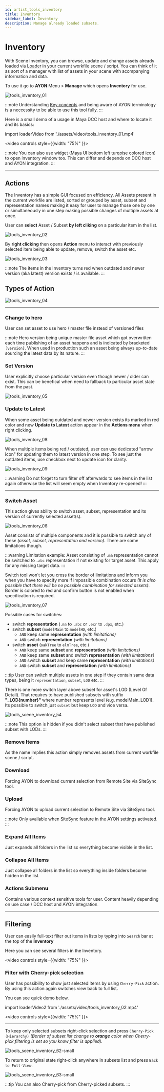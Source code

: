 ```yaml
---
id: artist_tools_inventory
title: Inventory
sidebar_label: Inventory
description: Manage already loaded subsets.
---
```


# Inventory

With Scene Inventory, you can browse, update and change assets already loaded via [Loader](artist_tools_loader) in your current workfile scene / script.
You can think of it as sort of a manager with list of assets in your scene with acompanying information and data.

To use it go to **AYON** Menu > **Manage**  which opens **Inventory** for use.

![tools_inventory_01](assets/tools/tools_inventory_01.png)

:::note
Understanding [Key concepts](artist_concepts) and being aware of AYON terminology is a neccessity to be able to use this tool fully.
:::

Here is a small demo of a usage in Maya DCC host and where to locate it and its basics:

import loaderVideo from './assets/video/tools_inventory_01.mp4'

<video controls style={{width: "75%" }}>
  <source src={loaderVideo}/>
</video>

:::note
You can also use widget (Maya UI bottom left turqoise colored icon) to open Inventory window too. This can differ and depends on DCC host and AYON integration.
:::

___

## Actions

The Inventory has a simple GUI focused on efficiency. All Assets present in the current workfile are listed, sorted or grouped by asset, subset and representation names making it easy for user to manage those one by one or simultaneously in one step making possible changes of multiple assets at once.

User can **select** Asset / Subset **by left cliking** on a particular item in the list.

![tools_inventory_02](assets/tools/tools_inventory_02.png)

By **right clicking** then opens **Action** menu to interact with previously selected item being able to update, remove, switch the asset etc.

![tools_inventory_03](assets/tools/tools_inventory_03.png)


<!-- To interact with any container, you need to right click it and you'll see a drop down with possible actions. The key actions for production are already implemented, but more will be added over time. -->

:::note
The items in the Inventory turns red when outdated and newer version (aka latest) version exists / is available.
:::

## Types of Action

![tools_inventory_04](assets/tools/tools_inventory_04.png)

___

### Change to hero

User can set asset to use hero / master file instead of versioned files

:::note
Hero version being unique master file asset which got overwritten each time publishing of an asset happens and is indicated by bracketed ``[version]``. When used in production such an asset being always up-to-date sourcing the latest data by its nature.
:::

### Set Version

User explicitly choose particular version even though newer / older can exist. This can be benefical when need to fallback to particular asset state from the past.

![tools_inventory_05](assets/tools/tools_inventory_05.png)

### Update to Latest

When some asset being outdated and newer version exists its marked in red color and new **Update to Latest** action appear in the **Actions menu** when right clicking.

![tools_inventory_08](assets/tools/tools_inventory_08.png)

When multiple items being red / outdated, user can use dedicated "arrow icon" for updating them to latest version in one step. To see just the outdated items, use checkbox next to update icon for clarity. 

![tools_inventory_09](assets/tools/tools_inventory_09.png)

:::warning
Do not forget to turn filter off afterwards to see items in the list again otherwise the list will seem empty when Inventory re-opened!
:::
___

### Switch Asset
This action gives ability to switch asset, subset, representation and its version of currently selected asset(s).


![tools_inventory_06](assets/tools/tools_inventory_06.png)


Asset consists of multiple components and it is possible to switch any of these *(asset, subset, representation and version)*. There are some limitations though.

:::warning
Limitation example: Asset consisting of `.ma` representation cannot be switched to `.abc` representation if not existing for target asset. This apply for any missing target data. 
:::

Switch tool won't let you cross the border of limitations and inform you when you have to specify more if impossible combination occurs *(It is also possible that there will be no possible combination for selected assets)*. Border is colored to red and confirm button is not enabled when specification is required.

![tools_inventory_07](assets/tools/tools_inventory_07.png)

Possible cases for switches:
- switch **representation** (`.ma` to `.abc` or `.exr` to `.dpx`, etc.)
- switch **subset** (`modelMain` to `modelHD`, etc.)
    - `AND` keep same **representation** *(with limitations)*
    - `AND` switch **representation** *(with limitations)*
- switch **asset** (`oakTree` to `elmTree`, etc.)
    - `AND` keep same **subset** and **representation** *(with limitations)*
    - `AND` keep same **subset** and switch **representation** *(with limitations)*
    - `AND` switch **subset** and keep same **representation** *(with limitations)*
    - `AND` switch **subset** and **representation** *(with limitations)*


:::tip
User can switch multiple assets in one step if they contain same data types, being it `representation`, `subset`, `LOD` etc.
:::

There is one more switch layer above subset for asset's LOD (Level Of Detail). That requires to have published subsets with suffix **"_LOD{number}"** where number represents level (e.g. modelMain_LOD1). Its possible to switch just `subset` but keep `LOD` and vice versa.
 

![tools_scene_inventory_54](assets/tools/tools_scene_inventory_54.png) <!-- picture needs to be changed -->


:::note
This option is hidden if you didn't select subset that have published subset with LODs.
:::

### Remove Items

As the name implies this action simply removes assets from current workfile scene / script.


### Download

Forcing AYON to download current selection from Remote Site via SiteSync tool.

### Upload

Forcing AYON to upload current selection to Remote Site via SiteSync tool.

:::note
Only available when SiteSync feature in the AYON settings activated.
:::

### Expand All Items

Just expands all folders in the list so everything become visible in the list.

### Collapse All Items

Just collapse all folders in the list so everything inside folders become hidden in the list.

### Actions Submenu

Contains various context sensitive tools for user. Content heavily depending on use case / DCC host and AYON integration.

<!-- ### Change version
You can change versions of loaded assets / subsets with Inventory tool.

![tools_scene_inventory_40](assets/tools/tools_scene_inventory_40.png)

#### Update to the latest version
Select containers or subsets you want to update, right-click selection and press `Update to latest`.

#### Change to specific version
Select containers or subsets you want to change, right-click selection, press `Set version`, select from dropdown version you want change to and press `OK` button to confirm.


![tools_scene_inventory_30](assets/tools/tools_scene_inventory_30.png) -->
  
___

## Filtering

User can easily full-text filter out items in lists by typing into `Search` bar at the top of the **Inventory** 


Here you can see several filters in the Inventory.

<video controls style={{width: "75%" }}>
  <source src={loaderVideo}/>
</video>

<!--
<div class="row markdown">
<div class="col col--6 markdown">

![tools_scene_inventory_60](assets/tools/tools_scene_inventory_60-small.png)

</div>
<div class="col col--6 markdown">

![tools_scene_inventory_61](assets/tools/tools_scene_inventory_61-small.png)

</div>
</div>
-->

### Filter with Cherry-pick selection

User has possibility to show just selected items by using ``Cherry-Pick`` action. By using this action again switches view back to full list.

You can see quick demo below.

import loaderVideo2 from './assets/video/tools_inventory_02.mp4'

<video controls style={{width: "75%" }}>
  <source src={loaderVideo2}/>
</video>

___

<div class="row markdown">
<div class="col col--6 markdown">

To keep only selected subsets right-click selection and press `Cherry-Pick (Hierarchy)` *(Border of subset list change to **orange** color when Cherry-pick filtering is set so you know filter is applied).*

</div>
<div class="col col--6 markdown">

![tools_scene_inventory_62-small](assets/tools/tools_scene_inventory_62-small.png)

</div>
</div>

<div class="row markdown">
<div class="col col--6 markdown">

To return to original state right-click anywhere in subsets list and press `Back to Full-View`.

</div>
<div class="col col--6 markdown">

![tools_scene_inventory_63-small](assets/tools/tools_scene_inventory_63-small.png)

</div>
</div>


:::tip
You can also Cherry-pick from Cherry-picked subsets.
:::
